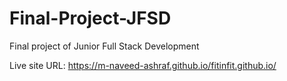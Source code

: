 # Final-Project-JFSD
Final project of Junior Full Stack Development

Live site URL: https://m-naveed-ashraf.github.io/fitinfit.github.io/

